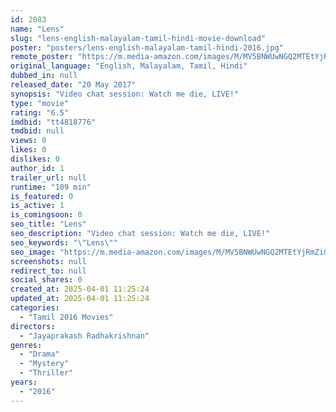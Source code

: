 ```yaml
---
id: 2083
name: "Lens"
slug: "lens-english-malayalam-tamil-hindi-movie-download"
poster: "posters/lens-english-malayalam-tamil-hindi-2016.jpg"
remote_poster: "https://m.media-amazon.com/images/M/MV5BNWUwNGQ2MTEtYjRmZi00YzlkLTgyZTMtYjJjZTU3YzJmYzQ5XkEyXkFqcGdeQXVyMTEzNzg0Mjkx._V1_SX300.jpg"
original_language: "English, Malayalam, Tamil, Hindi"
dubbed_in: null
released_date: "20 May 2017"
synopsis: "Video chat session: Watch me die, LIVE!"
type: "movie"
rating: "6.5"
imdbid: "tt4818776"
tmdbid: null
views: 0
likes: 0
dislikes: 0
author_id: 1
trailer_url: null
runtime: "109 min"
is_featured: 0
is_active: 1
is_comingsoon: 0
seo_title: "Lens"
seo_description: "Video chat session: Watch me die, LIVE!"
seo_keywords: "\"Lens\""
seo_image: "https://m.media-amazon.com/images/M/MV5BNWUwNGQ2MTEtYjRmZi00YzlkLTgyZTMtYjJjZTU3YzJmYzQ5XkEyXkFqcGdeQXVyMTEzNzg0Mjkx._V1_SX300.jpg"
screenshots: null
redirect_to: null
social_shares: 0
created_at: 2025-04-01 11:25:24
updated_at: 2025-04-01 11:25:24
categories:
  - "Tamil 2016 Movies"
directors:
  - "Jayaprakash Radhakrishnan"
genres:
  - "Drama"
  - "Mystery"
  - "Thriller"
years:
  - "2016"
---
```

